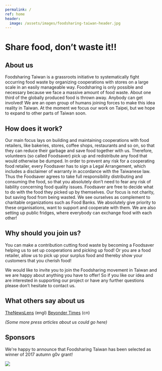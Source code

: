```yaml
---
permalink: /
ref: home
header:
  image: /assets/images/foodsharing-taiwan-header.jpg
---
```



# Share food, don’t waste it!!

## About us

Foodsharing Taiwan is a grassroots initiative to systematically fight occurring food waste by organizing cooperations with stores on a large scale in an easily manageable way.
Foodsharing is only possible and necessary because we face a massive amount of food waste. About one third of the globally produced food is thrown away. 
Anybody can get involved! We are an open group of humans joining forces to make this idea reality in Taiwan. At the moment we focus our work on Taipei, but we hope to expand to other parts of Taiwan soon.

## How does it work?

Our main focus lays on building and maintaining cooperations with food retailers, like bakeries, stores, coffee shops, restaurants and so on, so that they can reduce their garbage and save food together with us. Therefore, volunteers (so called Foodsaver) pick up and redistribute any food that would otherwise be dumped. In order to prevent any risk for a cooperating food retailer, every Foodsaver has to sign a Legal Arrangement, which includes a disclaimer of warranty in accordance with the Taiwanese law. Thus the Foodsaver agrees to take full responsibility distributing and consuming the food, so that you absolutely don’t need to fear any risk of liability concerning food quality issues. 
Foodsaver are free to decide what to do with the food they picked up by themselves. Our focus is not charity, but saving food from being wasted. We see ourselves as complement to charitable organizations such as Food Banks. We absolutely give priority to these organisations, want to support and cooperate with them. 
We are also setting up public fridges, where everybody can exchange food with each other!

## Why should you join us?

You can make a contribution cutting food waste by becoming a Foodsaver helping us to set up cooperations and picking up food! Or you are a food retailer, allow us to pick up your surplus food and thereby show your customers that you cherish food! 

We would like to invite you to join the Foodsharing movement in Taiwan and we are happy about anything you have to offer!  So if you like our idea and are interested in supporting our project or have any further questions please don’t hesitate to contact us.

## What others say about us

[TheNewsLens](https://international.thenewslens.com/article/69949) (engl)
[Beyonder Times](http://beyondertimes.com/?p=1036) (cn)

_(Some more press articles about us could go here)_

## Sponsors

We're happy to announce that Foodsharing Taiwan has been selected as winner of 2017 autumn g0v grant!

![](https://grants.g0v.tw/images/power/poweredby-long.svg)
